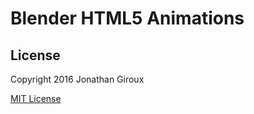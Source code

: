 # Blender HTML5 Animations

## License

Copyright 2016 Jonathan Giroux

[MIT License](https://opensource.org/licenses/MIT)
